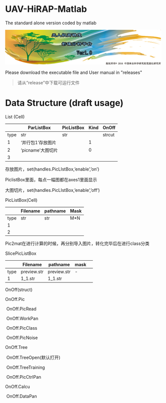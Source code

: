 # UAV-HiRAP-Matlab
The standard alone version coded by matlab

![](imgs/splash.png)

Please download the executable file and User manual in "releases"

>  请从“release”中下载可运行文件

# Data Structure (draft usage)

List (Cell)

|      | ParListBox        | PicListBox | Kind | OnOff  |
| ---- | ----------------- | ---------- | ---- | ------ |
| type | str               | str        |      | strcut |
| 1    | ‘并行包1’存放图片 |            | 1    |        |
| 2    | ‘picname’大图切片 |            | 0    |        |
| 3    |                   |            |      |        |

存放图片，set(handles.PicLIstBox,’enable’,’on’)

PiclistBox里面，每点一幅图都在axes1里面显示

 

大图切片，set(handles.PicLIstBox,’enable’,’off’)

 

PicListBox(Cell)

|      | Filename | pathname | Mask |
| ---- | -------- | -------- | ---- |
| type | str      | str      | M*N  |
| 1    |          |          |      |
| 2    |          |          |      |

Pic2mat在进行计算的时候，再分别导入图片，转化完毕后在进行class分类

 

SlicePicListBox

|      | Filename    | pathname    | mask |      |
| ---- | ----------- | ----------- | ---- | ---- |
| type | preview.str | preview.str | -    |      |
| 1    | 1_1.str     | 1_1.str     |      |      |

 

OnOff(struct)

OnOff.Pic

​        OnOff.PicRead

​               OnOff.WorkPan

​        OnOff.PicClass

​        OnOff.PicNoise

OnOff.Tree

​        OnOff.TreeOpen(默认打开)

​        OnOff.TreeTraining

​               OnOff.PicCtrlPan

OnOff.Calcu

​        OnOff.DataPan